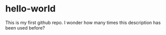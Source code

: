 # hello-world
This is my first github repo. I wonder how many times this description has been used before?
